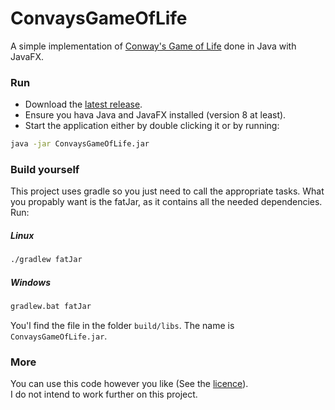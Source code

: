 # ConvaysGameOfLife

A simple implementation of [Conway's Game of Life](https://en.wikipedia.org/wiki/Conway%27s_Game_of_Life) done in Java with JavaFX.

### Run

- Download the [latest release](https://github.com/rubengees/ConvaysGameOfLife/releases/latest).
- Ensure you hava Java and JavaFX installed (version 8 at least).
- Start the application either by double clicking it or by running:

```sh
java -jar ConvaysGameOfLife.jar
```

### Build yourself

This project uses gradle so you just need to call the appropriate tasks.
What you propably want is the fatJar, as it contains all the needed dependencies.  
Run:

##### Linux
```sh
./gradlew fatJar
```

##### Windows
```sh
gradlew.bat fatJar
```

You'l find the file in the folder `build/libs`. The name is `ConvaysGameOfLife.jar`.

### More

You can use this code however you like (See the [licence](https://github.com/rubengees/ConvaysGameOfLife/blob/master/LICENCE)).  
I do not intend to work further on this project. 
